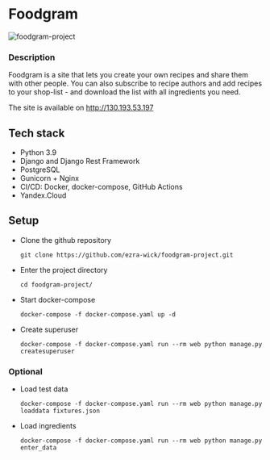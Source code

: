 # Foodgram


![foodgram-project](https://github.com/ezra-wick/foodgram-project/workflows/Foodgram/badge.svg)


### Description
Foodgram is a site that lets you create your own recipes and share them with other people. You can also subscribe to recipe authors and add recipes to your shop-list - 
and download the list with all ingredients you need.

The site is available on http://130.193.53.197


## Tech stack
- Python 3.9
- Django and Django Rest Framework
- PostgreSQL
- Gunicorn + Nginx
- CI/CD: Docker, docker-compose, GitHub Actions
- Yandex.Cloud

## Setup
- Clone the github repository
    ```
    git clone https://github.com/ezra-wick/foodgram-project.git
    ```
- Enter the project directory
    ```
    cd foodgram-project/
    ```
- Start docker-compose
    ```
    docker-compose -f docker-compose.yaml up -d
    ```
- Create superuser
    ```
    docker-compose -f docker-compose.yaml run --rm web python manage.py createsuperuser
    ```
### Optional
- Load test data
    ```
    docker-compose -f docker-compose.yaml run --rm web python manage.py loaddata fixtures.json
    ```
- Load ingredients
    ```
    docker-compose -f docker-compose.yaml run --rm web python manage.py enter_data
    ```